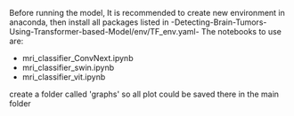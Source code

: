 Before running the model, It is recommended to create new environment in anaconda, then install all packages listed 
in -Detecting-Brain-Tumors-Using-Transformer-based-Model/env/TF_env.yaml-
The notebooks to use are:
- mri_classifier_ConvNext.ipynb
- mri_classifier_swin.ipynb
- mri_classifier_vit.ipynb

create a folder called 'graphs' so all plot could be saved there in the main folder
